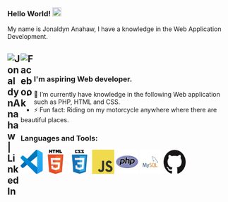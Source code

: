 ### Hello World!  <img width="20" height="20" src="https://github.com/TheDudeThatCode/TheDudeThatCode/blob/master/Assets/Earth.gif"> 
My name is Jonaldyn Anahaw, 
I have a knowledge in the Web Application Development.

<a href="[https://fb.com/jonaldyn.anahaw](https://www.linkedin.com/in/jonaldyn-anahaw-528a91126/)"><img align="left" alt="JonaldynAnahaw | LinkedIn" width="30px" src="https://cdn.jsdelivr.net/npm/simple-icons@v3/icons/linkedin.svg" /></a>
<a href="https://fb.com/jonaldyn.anahaw"><img align="left" alt="Facebook" width="30px" src="https://cdn.jsdelivr.net/npm/simple-icons@v3/icons/facebook.svg" />
</a>
<br/>
--
### I'm aspiring Web developer. <br>
- 🌱 I’m currently have knowledge in the following Web application such as PHP, HTML and CSS. <br>
- ⚡ Fun fact: Riding on my motorcycle anywhere where there are beautiful places.

### Languages and Tools:
<img src="https://raw.githubusercontent.com/github/explore/80688e429a7d4ef2fca1e82350fe8e3517d3494d/topics/visual-studio-code/visual-studio-code.png" width="50" height="55">  <img src="https://raw.githubusercontent.com/github/explore/80688e429a7d4ef2fca1e82350fe8e3517d3494d/topics/html/html.png" width="50" height="55">  <img src="https://raw.githubusercontent.com/github/explore/80688e429a7d4ef2fca1e82350fe8e3517d3494d/topics/css/css.png" width="50" height="55">  <img  src="https://raw.githubusercontent.com/github/explore/80688e429a7d4ef2fca1e82350fe8e3517d3494d/topics/javascript/javascript.png" width="50" height="55">  <img src="https://raw.githubusercontent.com/github/explore/ccc16358ac4530c6a69b1b80c7223cd2744dea83/topics/php/php.png" width="50" height="55">  <img src="https://raw.githubusercontent.com/github/explore/80688e429a7d4ef2fca1e82350fe8e3517d3494d/topics/mysql/mysql.png" width="50" height="55">  <img src="https://raw.githubusercontent.com/github/explore/78df643247d429f6cc873026c0622819ad797942/topics/github/github.png" width="50" height="55"/>
